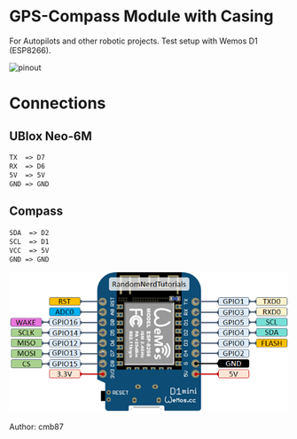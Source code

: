 # GPS-Compass Module with Casing

For Autopilots and other robotic projects. Test setup with Wemos D1 (ESP8266).

![pinout](./imgs/IMG_20240530_194934.jpg)

# Connections

## UBlox Neo-6M

	TX  => D7
	RX  => D6
	5V  => 5V
	GND => GND
	
## Compass

	SDA  => D2
	SCL  => D1
	VCC  => 5V
	GND => GND

![pinout](./imgs/ESP8266-WeMos-D1-Mini-pinout-gpio-pin.webp)


Author: cmb87
